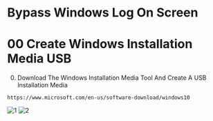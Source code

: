 # Bypass Windows Log On Screen

# 00 Create Windows Installation Media USB

0. Download The Windows Installation Media Tool And Create A USB Installation Media
```
https://www.microsoft.com/en-us/software-download/windows10
```
![1](https://user-images.githubusercontent.com/94680549/228337624-e885941f-77e0-446e-a49f-4f4d0eb76dd8.png)
![2](https://user-images.githubusercontent.com/94680549/228338047-b9e13f79-37d3-49c2-b227-7d4625318e16.png)
















